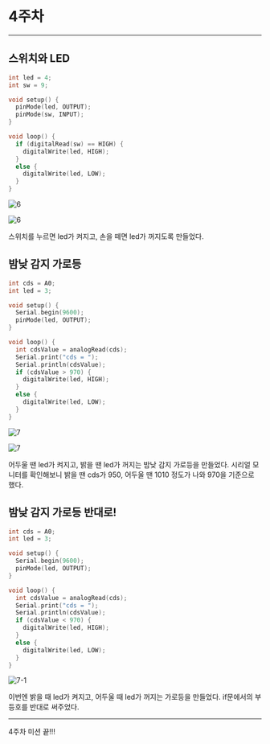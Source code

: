 # 4주차
- - -
## 스위치와 LED

```cpp
int led = 4;
int sw = 9;

void setup() {
  pinMode(led, OUTPUT);
  pinMode(sw, INPUT);
}

void loop() {
  if (digitalRead(sw) == HIGH) {
    digitalWrite(led, HIGH);
  }
  else {
    digitalWrite(led, LOW);
  }
}
```

![6](https://user-images.githubusercontent.com/101939694/166239131-f0650d72-8902-465c-9d6a-8e0632b6a932.jpg)

![6](https://user-images.githubusercontent.com/101939694/166239301-b38f6721-747c-4616-8054-2a6da04cf6a9.gif)

스위치를 누르면 led가 켜지고, 손을 떼면 led가 꺼지도록 만들었다.

## 밤낮 감지 가로등

```cpp
int cds = A0;
int led = 3;

void setup() {
  Serial.begin(9600);
  pinMode(led, OUTPUT);
}

void loop() {
  int cdsValue = analogRead(cds);
  Serial.print("cds = ");
  Serial.println(cdsValue);
  if (cdsValue > 970) {
    digitalWrite(led, HIGH);
  }
  else {
    digitalWrite(led, LOW);
  }
}
```

![7](https://user-images.githubusercontent.com/101939694/166239372-1e8d1575-d16d-4dd8-854c-ebbf1718a78b.jpg)

![7](https://user-images.githubusercontent.com/101939694/166239461-dfd47a09-7799-40db-b33e-e03eb288a047.gif)

어두울 땐 led가 켜지고, 밝을 땐 led가 꺼지는 밤낮 감지 가로등을 만들었다.
시리얼 모니터를 확인해보니 밝을 땐 cds가 950, 어두울 땐 1010 정도가 나와 970을 기준으로 했다.

## 밤낮 감지 가로등 반대로!
```cpp
int cds = A0;
int led = 3;

void setup() {
  Serial.begin(9600);
  pinMode(led, OUTPUT);
}

void loop() {
  int cdsValue = analogRead(cds);
  Serial.print("cds = ");
  Serial.println(cdsValue);
  if (cdsValue < 970) {
    digitalWrite(led, HIGH);
  }
  else {
    digitalWrite(led, LOW);
  }
}
```

![7-1](https://user-images.githubusercontent.com/101939694/166239627-c91c9c37-ae1f-4431-97cf-54cc39ba5d50.gif)

이번엔 밝을 때 led가 켜지고, 어두울 때 led가 꺼지는 가로등을 만들었다.
if문에서의 부등호를 반대로 써주었다.

- - -

4주차 미션 끝!!!

